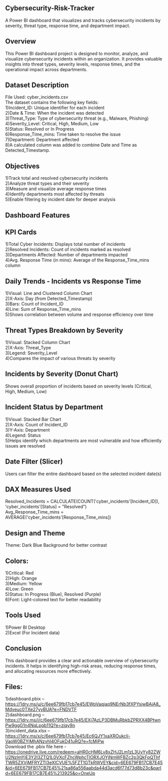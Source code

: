 ## Cybersecurity-Risk-Tracker
A Power BI dashboard that visualizes and tracks cybersecurity incidents by severity, threat type, response time, and department impact.
## Overview
This Power BI dashboard project is designed to monitor, analyze, and visualize cybersecurity incidents within an organization. It provides valuable insights into threat types, severity levels, response times, and the operational impact across departments.
## Dataset Description
File Used: cyber_incidents.csv <br>
The dataset contains the following key fields: <br>
1)Incident_ID: Unique identifier for each incident <br>
2)Date & Time: When the incident was detected <br>
3)Threat_Type: Type of cybersecurity threat (e.g., Malware, Phishing) <br>
4)Severity_Level: Critical, High, Medium, Low <br>
5)Status: Resolved or In Progress <br>
6)Response_Time_mins: Time taken to resolve the issue <br>
7)Department: Department affected <br>
8)A calculated column was added to combine Date and Time as Detected_Timestamp. <br>
## Objectives
1)Track total and resolved cybersecurity incidents <br>
2)Analyze threat types and their severity <br>
3)Measure and visualize average response times <br>
4)Identify departments most affected by threats <br>
5)Enable filtering by incident date for deeper analysis <br>
## Dashboard Features
## KPI Cards <br>
1)Total Cyber Incidents: Displays total number of incidents <br>
2)Resolved Incidents: Count of incidents marked as resolved <br>
3)Departments Affected: Number of departments impacted <br>
4)Avg. Response Time (in mins): Average of the Response_Time_mins column <br>
## Daily Trends - Incidents vs Response Time 
1)Visual: Line and Clustered Column Chart <br>
2)X-Axis: Day (from Detected_Timestamp) <br>
3)Bars: Count of Incident_ID <br>
4)Line: Sum of Response_Time_mins <br>
5)Shows correlation between volume and response efficiency over time <br>
## Threat Types Breakdown by Severity
1)Visual: Stacked Column Chart <br>
2)X-Axis: Threat_Type <br>
3)Legend: Severity_Level <br>
4)Compares the impact of various threats by severity <br>
## Incidents by Severity (Donut Chart)
Shows overall proportion of incidents based on severity levels (Critical, High, Medium, Low)
## Incident Status by Department
1)Visual: Stacked Bar Chart <br>
2)X-Axis: Count of Incident_ID <br>
3)Y-Axis: Department <br>
4)Legend: Status <br>
5)Helps identify which departments are most vulnerable and how efficiently issues are resolved <br>
## Date Filter (Slicer)
Users can filter the entire dashboard based on the selected incident date(s)
## DAX Measures Used
Resolved_Incidents = CALCULATE(COUNT('cyber_incidents'[Incident_ID]), 'cyber_incidents'[Status] = "Resolved") <br>
Avg_Response_Time_mins = AVERAGE('cyber_incidents'[Response_Time_mins])
## Design and Theme
Theme: Dark Blue Background for better contrast
## Colors:
1)Critical: Red <br>
2)High: Orange <br>
3)Medium: Yellow <br>
4)Low: Green <br>
5)Status: In Progress (Blue), Resolved (Purple) <br>
6)Font: Light-colored text for better readability <br>
## Tools Used
1)Power BI Desktop <br>
2)Excel (For Incident data) <br>
## Conclusion
This dashboard provides a clear and actionable overview of cybersecurity incidents. It helps in identifying high-risk areas, reducing response times, and allocating resources more effectively.
## Files:
1)dashboard.pbix – https://1drv.ms/u/c/6ee679fb17cb7e45/EWpVaqjaq9NErNb3fXPYsjwBAiA8_Mdyeuc0TXe27yyBUA?e=FNDVTF <br>
2)dashboard.png – https://1drv.ms/i/c/6ee679fb17cb7e45/EXj7AzLP3DBMuRbkbZPRXX4BPtwnPw9ggG1n4NqLpgb11Q?e=ziqy9n  <br>
3)incident_data.xlsx – https://1drv.ms/x/c/6ee679fb17cb7e45/Ec6QJY1xaXROukclj-VaoW0BZYjMhANzvhl4OFukD41uRQ?e=fcMjPw <br>
Download the .pbix file here - 
https://onedrive.live.com/redeem=aHR0cHM6Ly8xZHJ2Lm1zL3UvYy82ZWU2NzlmYjE3Y2I3ZTQ1L0VXcFZhcWphcTlORXJOYjNmWFBZc2p3QkFpQThfTWR5ZXVjMFRYZTI3eXlCVUE%5FZT1GTkRWVEY&cid=6EE679FB17CB7E45&id=6EE679FB17CB7E45%21sa86a556aabda44d3acd6f77d73d8b23c&parId=6EE679FB17CB7E45%213925&o=OneUp 



